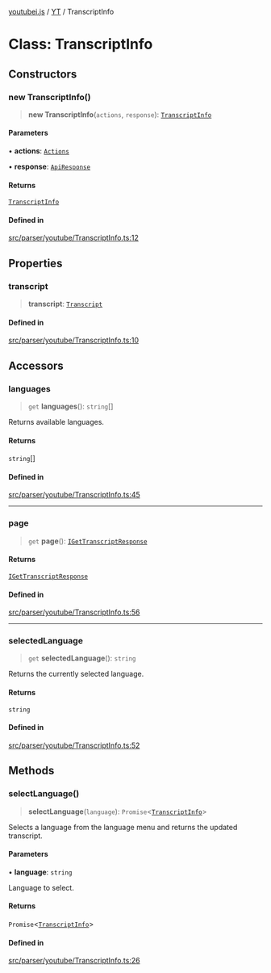 [youtubei.js](../../../README.md) / [YT](../README.md) / TranscriptInfo

# Class: TranscriptInfo

## Constructors

### new TranscriptInfo()

> **new TranscriptInfo**(`actions`, `response`): [`TranscriptInfo`](TranscriptInfo.md)

#### Parameters

• **actions**: [`Actions`](../../../classes/Actions.md)

• **response**: [`ApiResponse`](../../../interfaces/ApiResponse.md)

#### Returns

[`TranscriptInfo`](TranscriptInfo.md)

#### Defined in

[src/parser/youtube/TranscriptInfo.ts:12](https://github.com/LuanRT/YouTube.js/blob/e1650e12979e68b9546bc63989f86b651960a10a/src/parser/youtube/TranscriptInfo.ts#L12)

## Properties

### transcript

> **transcript**: [`Transcript`](../../YTNodes/classes/Transcript.md)

#### Defined in

[src/parser/youtube/TranscriptInfo.ts:10](https://github.com/LuanRT/YouTube.js/blob/e1650e12979e68b9546bc63989f86b651960a10a/src/parser/youtube/TranscriptInfo.ts#L10)

## Accessors

### languages

> `get` **languages**(): `string`[]

Returns available languages.

#### Returns

`string`[]

#### Defined in

[src/parser/youtube/TranscriptInfo.ts:45](https://github.com/LuanRT/YouTube.js/blob/e1650e12979e68b9546bc63989f86b651960a10a/src/parser/youtube/TranscriptInfo.ts#L45)

***

### page

> `get` **page**(): [`IGetTranscriptResponse`](../../APIResponseTypes/type-aliases/IGetTranscriptResponse.md)

#### Returns

[`IGetTranscriptResponse`](../../APIResponseTypes/type-aliases/IGetTranscriptResponse.md)

#### Defined in

[src/parser/youtube/TranscriptInfo.ts:56](https://github.com/LuanRT/YouTube.js/blob/e1650e12979e68b9546bc63989f86b651960a10a/src/parser/youtube/TranscriptInfo.ts#L56)

***

### selectedLanguage

> `get` **selectedLanguage**(): `string`

Returns the currently selected language.

#### Returns

`string`

#### Defined in

[src/parser/youtube/TranscriptInfo.ts:52](https://github.com/LuanRT/YouTube.js/blob/e1650e12979e68b9546bc63989f86b651960a10a/src/parser/youtube/TranscriptInfo.ts#L52)

## Methods

### selectLanguage()

> **selectLanguage**(`language`): `Promise`\<[`TranscriptInfo`](TranscriptInfo.md)\>

Selects a language from the language menu and returns the updated transcript.

#### Parameters

• **language**: `string`

Language to select.

#### Returns

`Promise`\<[`TranscriptInfo`](TranscriptInfo.md)\>

#### Defined in

[src/parser/youtube/TranscriptInfo.ts:26](https://github.com/LuanRT/YouTube.js/blob/e1650e12979e68b9546bc63989f86b651960a10a/src/parser/youtube/TranscriptInfo.ts#L26)
